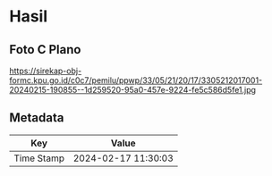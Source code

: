 # Hasil

## Foto C Plano

https://sirekap-obj-formc.kpu.go.id/c0c7/pemilu/ppwp/33/05/21/20/17/3305212017001-20240215-190855--1d259520-95a0-457e-9224-fe5c586d5fe1.jpg


## Metadata

| Key        | Value               |
| ---------- | ------------------- |
| Time Stamp | 2024-02-17 11:30:03 |




